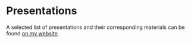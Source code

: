 # Presentations 

A selected list of presentations and their corresponding materials can be found [on my website](https://alyssacolumbus.com/speaking/).
